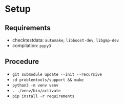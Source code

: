 # Setup

## Requirements
 * checktestdata: `automake`, `libboost-dev`, `libgmp-dev`
 * compilation: `pypy3`

## Procedure

 * `git submodule update --init --recursive`
 * `cd problemtools/support && make`
 * `python3 -m venv venv`
 * `. ./venv/bin/activate`
 * `pip install -r requirements`
